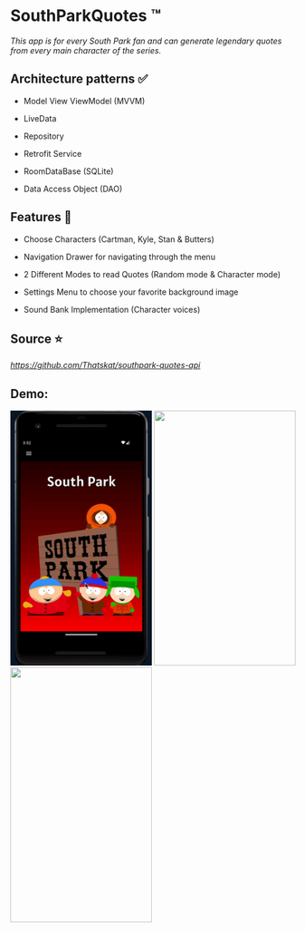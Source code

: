 # SouthParkQuotes :tm:
_This app is for every South Park fan and can generate legendary quotes from every main character of the series._
## Architecture patterns :white_check_mark:

* Model View ViewModel (MVVM)
- LiveData
+ Repository
- Retrofit Service
* RoomDataBase (SQLite)
+ Data Access Object (DAO)



## Features :rocket:

- Choose Characters (Cartman, Kyle, Stan & Butters)
* Navigation Drawer for navigating through the menu
+ 2 Different Modes to read Quotes (Random mode & Character mode)
- Settings Menu to choose your favorite background image
* Sound Bank Implementation (Character voices)

## Source :star:
_https://github.com/Thatskat/southpark-quotes-api_

## Demo:
<img src="https://github.com/a-bytecode/SouthParkQuotes/blob/main/app/src/main/res/drawable/demovideo.gif" alt="MyIntro" width="250" height="450"> <img src="https://github.com/a-bytecode/SouthParkQuotes/assets/115455827/7078f567-3fd6-4a57-b24a-b69e0b098aef" width="250" height="450"> <img src="https://github.com/a-bytecode/SouthParkQuotes/assets/115455827/b275f7ba-1d22-40c9-8b9a-a7d62b01e846" width="250" height="450"> 



















